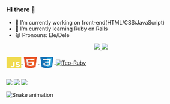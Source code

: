 ### Hi there 👋

- 🔭 I’m currently working on front-end(HTML/CSS/JavaScript)
- 🌱 I’m currently learning Ruby on Rails
- 😄 Pronouns: Ele/Dele

<div align="center">
  <a href="https://github.com/TeodoroRaulino">
  <img height="180em" src="https://github-readme-stats.vercel.app/api?username=TeodoroRaulino&show_icons=true&theme=highcontrast&include_all_commits=true&count_private=true"/>
  <img height="180em" src="https://github-readme-stats.vercel.app/api/top-langs/?username=TeodoroRaulino&layout=compact&langs_count=7&theme=highcontrast"/>
</div>
  
<div style="display: inline_block"><br>
  <img align="center" alt="Teo-Js" height="30" width="40" src="https://raw.githubusercontent.com/devicons/devicon/master/icons/javascript/javascript-plain.svg">
  <img align="center" alt="Teo-HTML" height="30" width="40" src="https://raw.githubusercontent.com/devicons/devicon/master/icons/html5/html5-original.svg">
  <img align="center" alt="Teo-CSS" height="30" width="40" src="https://raw.githubusercontent.com/devicons/devicon/master/icons/css3/css3-original.svg">
  <img align="center" alt="Teo-Ruby" height="30" width="40" src="https://cdn.jsdelivr.net/gh/devicons/devicon/icons/ruby/ruby-original.svg">
</div>
  
 ##
  
<div>
  <a href="https://www.instagram.com/teo.rau/" target="_blank"><img src="https://img.shields.io/badge/-Instagram-%23E4405F?style=for-the-badge&logo=instagram&logoColor=white" target="_blank"></a>
  <a href = "mailto:contatoteoirado@gmail.com"><img src="https://img.shields.io/badge/-Gmail-%23333?style=for-the-badge&logo=gmail&logoColor=white" target="_blank"></a>
  <a href="https://www.linkedin.com/in/teodoro-raulino-lima-neto-84a125231/" target="_blank"><img src="https://img.shields.io/badge/-LinkedIn-%230077B5?style=for-the-badge&logo=linkedin&logoColor=white" target="_blank"></a>
</div>
  
  ![Snake animation](https://github.com/TeodoroRaulino/TeodoroRaulino/blob/output/github-contribution-grid-snake.svg)
